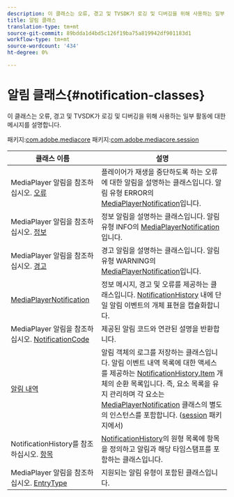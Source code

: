 ```yaml
---
description: 이 클래스는 오류, 경고 및 TVSDK가 로깅 및 디버깅을 위해 사용하는 일부 활동에 대한 메시지를 설명합니다.
title: 알림 클래스
translation-type: tm+mt
source-git-commit: 89bdda1d4bd5c126f19ba75a819942df901183d1
workflow-type: tm+mt
source-wordcount: '434'
ht-degree: 0%

---
```



# 알림 클래스{#notification-classes}

이 클래스는 오류, 경고 및 TVSDK가 로깅 및 디버깅을 위해 사용하는 일부 활동에 대한 메시지를 설명합니다.

패키지:[com.adobe.mediacore](https://help.adobe.com/en_US/primetime/api/psdk/javadoc_1.4/com/adobe/mediacore/package-summary.html) 패키지:[com.adobe.mediacore.session](https://help.adobe.com/en_US/primetime/api/psdk/javadoc_1.4/com/adobe/mediacore/session/package-summary.html)

| 클래스 이름 | 설명 |
|---|---|
| MediaPlayer 알림을 참조하십시오. [오류](https://help.adobe.com/en_US/primetime/api/psdk/javadoc_1.4/com/adobe/mediacore/MediaPlayerNotification.Error.html) | 플레이어가 재생을 중단하도록 하는 오류에 대한 알림을 설명하는 클래스입니다. 알림 유형 ERROR의 [MediaPlayerNotification](https://help.adobe.com/en_US/primetime/api/psdk/javadoc_1.4/com/adobe/mediacore/MediaPlayerNotification.html)입니다. |
| MediaPlayer 알림을 참조하십시오. [정보](https://help.adobe.com/en_US/primetime/api/psdk/javadoc_1.4/com/adobe/mediacore/MediaPlayerNotification.Info.html) | 정보 알림을 설명하는 클래스입니다. 알림 유형 INFO의 [MediaPlayerNotification](https://help.adobe.com/en_US/primetime/api/psdk/javadoc_1.4/com/adobe/mediacore/MediaPlayerNotification.html)입니다. |
| MediaPlayer 알림을 참조하십시오. [경고](https://help.adobe.com/en_US/primetime/api/psdk/javadoc_1.4/com/adobe/mediacore/MediaPlayerNotification.Warning.html) | 경고 알림을 설명하는 클래스입니다. 알림 유형 WARNING의 [MediaPlayerNotification](https://help.adobe.com/en_US/primetime/api/psdk/javadoc_1.4/com/adobe/mediacore/MediaPlayerNotification.html)입니다. |
| [MediaPlayerNotification](https://help.adobe.com/en_US/primetime/api/psdk/javadoc_1.4/com/adobe/mediacore/MediaPlayerNotification.html) | 정보 메시지, 경고 및 오류를 제공하는 클래스입니다. [NotificationHistory](https://help.adobe.com/en_US/primetime/api/psdk/javadoc_1.4/com/adobe/mediacore/session/NotificationHistory.html) 내에 단일 알림 이벤트의 개체 표현을 캡슐화합니다. |
| MediaPlayer 알림을 참조하십시오. [NotificationCode](https://help.adobe.com/en_US/primetime/api/psdk/javadoc_1.4/com/adobe/mediacore/MediaPlayerNotification.NotificationCode.html) | 제공된 알림 코드와 연관된 설명을 반환합니다. |
| [알림 내역](https://help.adobe.com/en_US/primetime/api/psdk/javadoc_1.4/com/adobe/mediacore/session/NotificationHistory.html) | 알림 객체의 로그를 저장하는 클래스입니다. 알림 이벤트 내역 목록에 대한 액세스를 제공하는 [NotificationHistory.Item](https://help.adobe.com/en_US/primetime/api/psdk/javadoc_1.4/com/adobe/mediacore/session/NotificationHistory.Item.html) 개체의 순환 목록입니다. 즉, 요소 목록을 유지 관리하며 각 요소는 [MediaPlayerNotification](https://help.adobe.com/en_US/primetime/api/psdk/javadoc_1.4/com/adobe/mediacore/MediaPlayerNotification.html) 클래스의 별도의 인스턴스를 포함합니다. ([session](https://help.adobe.com/en_US/primetime/api/psdk/javadoc_1.4/com/adobe/mediacore/session/package-summary.html) 패키지에서) |
| NotificationHistory를 참조하십시오. [항목](https://help.adobe.com/en_US/primetime/api/psdk/javadoc_1.4/com/adobe/mediacore/session/NotificationHistory.Item.html) | [NotificationHistory](https://help.adobe.com/en_US/primetime/api/psdk/javadoc_1.4/com/adobe/mediacore/session/NotificationHistory.html)의 원형 목록에 항목을 정의하고 알림과 해당 타임스탬프를 포함하는 클래스입니다. |
| MediaPlayer 알림을 참조하십시오. [EntryType](https://help.adobe.com/en_US/primetime/api/psdk/javadoc_1.4/com/adobe/mediacore/MediaPlayerNotification.EntryType.html) | 지원되는 알림 유형이 포함된 클래스입니다. |